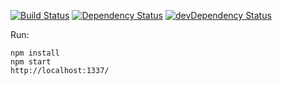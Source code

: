 [![Build Status](https://travis-ci.org/toomastahves/react-starter.svg?branch=master)](https://travis-ci.org/toomastahves/react-starter)
[![Dependency Status](https://david-dm.org/toomastahves/react-starter.svg)](https://david-dm.org/toomastahves/react-starter)
[![devDependency Status](https://david-dm.org/toomastahves/react-starter/dev-status.svg)](https://david-dm.org/toomastahves/react-starter#info=devDependencies)

Run:
```
npm install
npm start
http://localhost:1337/
```
